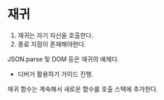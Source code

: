 # 재귀

1. 재귀는 자기 자신을 호출한다.
2. 종료 지점이 존재해야한다.

JSON.parse 및 DOM 등은 재귀의 예제다.

- 디버거 활용하기 가이드 진행.

재귀 함수는 계속해서 새로운 함수를 호출 스택에 추가한다.
